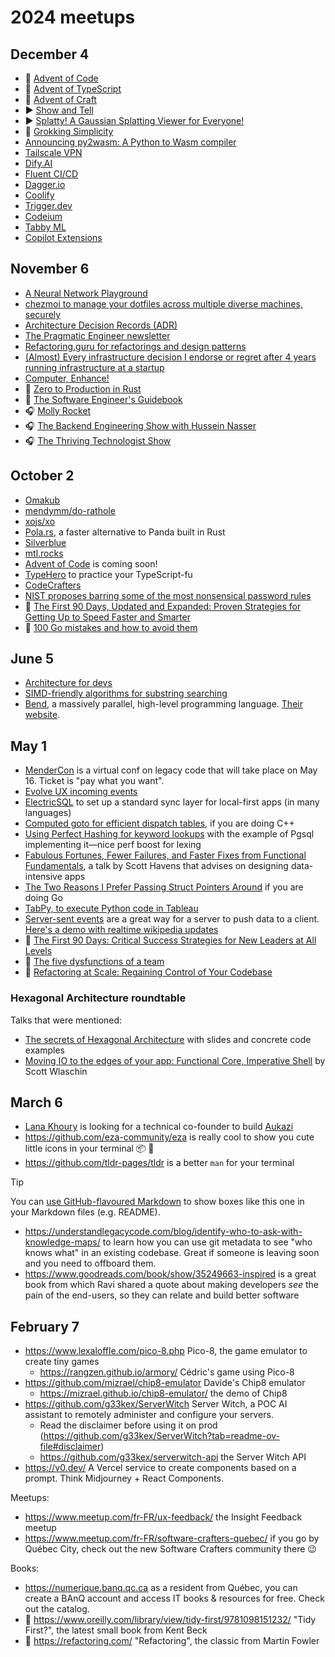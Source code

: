 # 2024 meetups

## December 4

- 🎄 [Advent of Code](https://adventofcode.com/)
- 🎄 [Advent of TypeScript](https://www.adventofts.com/)
- 🎄 [Advent of Craft](https://github.com/advent-of-craft/2024)
- ▶️ [Show and Tell](https://www.youtube.com/watch?v=Y1SMm4mOV9A)
- ▶️ [Splatty! A Gaussian Splatting Viewer for Everyone!](https://www.youtube.com/watch?v=EDzvJmnyuPU)
- 📙 [Grokking Simplicity](https://www.manning.com/books/grokking-simplicity)
- [Announcing py2wasm: A Python to Wasm compiler](https://wasmer.io/posts/py2wasm-a-python-to-wasm-compiler)
- [Tailscale VPN](https://tailscale.com/)
- [Dify.AI](https://dify.ai/)
- [Fluent CI/CD](https://fluentci.io/)
- [Dagger.io](https://dagger.io/)
- [Coolify](https://coolify.io/)
- [Trigger.dev](https://trigger.dev/)
- [Codeium](https://codeium.com/)
- [Tabby ML](https://www.tabbyml.com/)
- [Copilot Extensions](https://github.blog/changelog/2024-05-21-copilot-extensions-now-in-limited-public-beta/)

## November 6

- [A Neural Network Playground](https://playground.tensorflow.org)
- [chezmoi to manage your dotfiles across multiple diverse machines, securely](https://www.chezmoi.io/)
- [Architecture Decision Records (ADR)](https://cognitect.com/blog/2011/11/15/documenting-architecture-decisions)
- [The Pragmatic Engineer newsletter](https://newsletter.pragmaticengineer.com/about)
- [Refactoring.guru for refactorings and design patterns](https://refactoring.guru/)
- [(Almost) Every infrastructure decision I endorse or regret after 4 years running infrastructure at a startup](https://medium.com/@cep21/almost-every-infrastructure-decision-i-endorse-or-regret-after-4-years-running-infrastructure-at-d2aeba3b6a45)
- [Computer, Enhance!](https://www.computerenhance.com/)
- 📕 [Zero to Production in Rust](https://www.zero2prod.com/index.html)
- 📙 [The Software Engineer's Guidebook](https://www.engguidebook.com/)
- 🎧 [Molly Rocket](https://www.youtube.com/mollyrocket)
- 🎧 [The Backend Engineering Show with Hussein Nasser](https://www.youtube.com/playlist?list=PLQnljOFTspQU0ICDe-cL1EwXC4GDSayKY)
- 🎧 [The Thriving Technologist Show](https://thrivingtechnologist.com/content/thriving-technologist-show/)

## October 2

- [Omakub](https://omakub.org/)
- [mendymm/do-rathole](https://github.com/mendymm/do-rathole/)
- [xojs/xo](https://github.com/xojs/xo)
- [Pola.rs](https://pola.rs/), a faster alternative to Panda built in Rust
- [Silverblue](https://fedoraproject.org/atomic-desktops/silverblue/)
- [mtl.rocks](https://mtl.rocks/main/all)
- [Advent of Code](https://adventofcode.com/) is coming soon!
- [TypeHero](https://typehero.dev/) to practice your TypeScript-fu
- [CodeCrafters](https://codecrafters.io/)
- [NIST proposes barring some of the most nonsensical password rules](https://arstechnica.com/security/2024/09/nist-proposes-barring-some-of-the-most-nonsensical-password-rules/)
- 📘 [The First 90 Days, Updated and Expanded: Proven Strategies for Getting Up to Speed Faster and Smarter](https://www.amazon.ca/First-Days-Updated-Expanded-Strategies/dp/1422188612)
- 📙 [100 Go mistakes and how to avoid them](https://www.manning.com/books/100-go-mistakes-and-how-to-avoid-them)

## June 5

- [Architecture for devs](https://www.linkedin.com/pulse/copy-architecture-devs-ben-lopez-84qgc/?trackingId=LTt0ugecQOGulTUlIOHm2g%3D%3D)
- [SIMD-friendly algorithms for substring searching](http://0x80.pl/articles/simd-strfind.html)
- [Bend](https://github.com/HigherOrderCO/Bend), a massively parallel, high-level programming language. [Their website](https://higherorderco.com/).

## May 1

- [MenderCon](https://mendercon.com/) is a virtual conf on legacy code that will take place on May 16. Ticket is "pay what you want".
- [Evolve UX incoming events](https://www.eventbrite.ca/o/evolving-web-1752134685)
- [ElectricSQL](https://electric-sql.com/) to set up a standard sync layer for local-first apps (in many languages)
- [Computed goto for efficient dispatch tables](https://eli.thegreenplace.net/2012/07/12/computed-goto-for-efficient-dispatch-tables), if you are doing C++
- [Using Perfect Hashing for keyword lookups](https://news.ycombinator.com/item?id=18879185) with the example of Pgsql implementing it—nice perf boost for lexing
- [Fabulous Fortunes, Fewer Failures, and Faster Fixes from Functional Fundamentals](https://www.youtube.com/watch?v=FskIb9SariI), a talk by Scott Havens that advises on designing data-intensive apps
- [The Two Reasons I Prefer Passing Struct Pointers Around](https://preslav.me/2024/04/23/two-reasons-to-prefer-struct-pointers-in-golang/#consistency) if you are doing Go
- [TabPy, to execute Python code in Tableau](https://www.tableau.com/developer/tools/python-integration-tabpy)
- [Server-sent events](https://developer.mozilla.org/en-US/docs/Web/API/Server-sent_events/Using_server-sent_events) are a great way for a server to push data to a client. [Here's a demo with realtime wikipedia updates](https://htmx.lol/)
- 📘 [The First 90 Days: Critical Success Strategies for New Leaders at All Levels](https://www.goodreads.com/book/show/15824358-the-first-90-days)
- 📕 [The five dysfunctions of a team](https://www.goodreads.com/book/show/21343.The_five_dysfunctions_of_a_team)
- 📙 [Refactoring at Scale: Regaining Control of Your Codebase](https://www.goodreads.com/book/show/53483751-refactoring-at-scale)

### Hexagonal Architecture roundtable

Talks that were mentioned:
- [The secrets of Hexagonal Architecture](https://www.nicoespeon.com/en/2019/03/the-secrets-of-hexagonal-architecture/) with slides and concrete code examples
- [Moving IO to the edges of your app: Functional Core, Imperative Shell](https://www.youtube.com/watch?v=P1vES9AgfC4) by Scott Wlaschin

## March 6

- [Lana Khoury](https://www.linkedin.com/in/lakhoury/) is looking for a technical co-founder to build [Aukazi](https://www.aukazi.com/)
- https://github.com/eza-community/eza is really cool to show you cute little icons in your terminal 📦 🚀
- https://github.com/tldr-pages/tldr is a better `man` for your terminal

> [!TIP]
> You can [use GitHub-flavoured Markdown](https://github.com/orgs/community/discussions/16925) to show boxes like this one in your Markdown files (e.g. README).

- https://understandlegacycode.com/blog/identify-who-to-ask-with-knowledge-maps/ to learn how you can use git metadata to see "who knows what" in an existing codebase. Great if someone is leaving soon and you need to offboard them.
- https://www.goodreads.com/book/show/35249663-inspired is a great book from which Ravi shared a quote about making developers *see* the pain of the end-users, so they can relate and build better software

## February 7

- https://www.lexaloffle.com/pico-8.php Pico-8, the game emulator to create tiny games
  - https://rangzen.github.io/armory/ Cédric's game using Pico-8
- https://github.com/mizrael/chip8-emulator Davide's Chip8 emulator
  - https://mizrael.github.io/chip8-emulator/ the demo of Chip8
- https://github.com/g33kex/ServerWitch Server Witch, a POC AI assistant to remotely administer and configure your servers.
  - Read the disclaimer before using it on prod (https://github.com/g33kex/ServerWitch?tab=readme-ov-file#disclaimer)
  - https://github.com/g33kex/serverwitch-api the Server Witch API
- https://v0.dev/ A Vercel service to create components based on a prompt. Think Midjourney + React Components.

Meetups:
- https://www.meetup.com/fr-FR/ux-feedback/ the Insight Feedback meetup
- https://www.meetup.com/fr-FR/software-crafters-quebec/ if you go by Québec City, check out the new Software Crafters community there 😉

Books:
- https://numerique.banq.qc.ca as a resident from Québec, you can create a BAnQ account and access IT books & resources for free. Check out the catalog.
- 📕 https://www.oreilly.com/library/view/tidy-first/9781098151232/ "Tidy First?", the latest small book from Kent Beck
- 📕 https://refactoring.com/ "Refactoring", the classic from Martin Fowler
